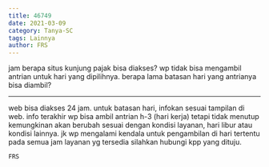 ```yaml
---
title: 46749
date: 2021-03-09
category: Tanya-SC
tags: Lainnya
author: FRS
---
```


jam berapa situs kunjung pajak bisa diakses? wp tidak bisa mengambil antrian untuk hari yang dipilihnya. berapa lama batasan hari yang antrianya bisa diambil?

---

web bisa diakses 24 jam. untuk batasan hari, infokan sesuai tampilan di web. info terakhir wp bisa ambil antrian h-3 (hari kerja) tetapi tidak menutup kemungkinan akan berubah sesuai dengan kondisi layanan, hari libur atau kondisi lainnya. jk wp mengalami kendala untuk pengambilan di hari tertentu pada semua jam layanan yg tersedia silahkan hubungi kpp yang dituju.

`FRS`
